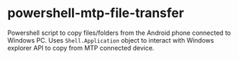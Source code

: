 # powershell-mtp-file-transfer
Powershell script to copy files/folders from the Android phone connected to Windows PC.
Uses `Shell.Application` object to interact with Windows explorer API to copy from MTP connected device.


